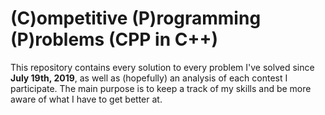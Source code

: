# (C)ompetitive (P)rogramming (P)roblems (CPP in C++)

This repository contains every solution to every problem I've solved since **July 19th, 2019**, as well as (hopefully) an analysis of each contest I participate. The main purpose is to keep a track of my skills and be more aware of what I have to get better at. 
